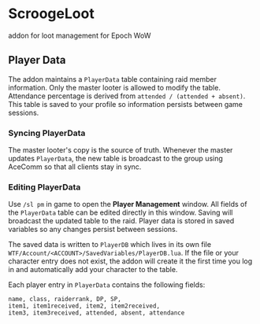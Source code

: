 # ScroogeLoot
addon for loot management for Epoch WoW

## Player Data

The addon maintains a `PlayerData` table containing raid member information.
Only the master looter is allowed to modify the table. Attendance percentage is
derived from `attended / (attended + absent)`. This table is saved to your
profile so information persists between game sessions.

### Syncing PlayerData

The master looter's copy is the source of truth. Whenever the master updates
`PlayerData`, the new table is broadcast to the group using AceComm so that all
clients stay in sync.

### Editing PlayerData

Use `/sl pm` in game to open the **Player Management** window. All fields of the
`PlayerData` table can be edited directly in this window. Saving will broadcast
the updated table to the raid. Player data is stored in saved variables so any
changes persist between sessions.

The saved data is written to `PlayerDB` which lives in its own file
`WTF/Account/<ACCOUNT>/SavedVariables/PlayerDB.lua`. If the file or
your character entry does not exist, the addon will create it the first time you
log in and automatically add your character to the table.

Each player entry in `PlayerData` contains the following fields:

```
name, class, raiderrank, DP, SP,
item1, item1received, item2, item2received,
item3, item3received, attended, absent, attendance
```
